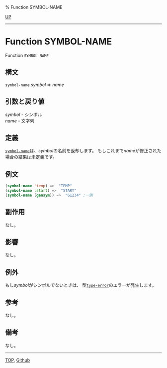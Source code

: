 % Function SYMBOL-NAME

[UP](10.2.html)  

---

# Function **SYMBOL-NAME**


Function `SYMBOL-NAME`


## 構文

`symbol-name` *symbol* => *name*


## 引数と戻り値

*symbol* - シンボル  
*name* - 文字列  


## 定義

[`symbol-name`](10.2.symbol-name.html)は、*symbol*の名前を返却します。
もしこれまで*name*が修正された場合の結果は未定義です。


## 例文

```lisp
(symbol-name 'temp) =>  "TEMP" 
(symbol-name :start) =>  "START"
(symbol-name (gensym)) =>  "G1234" ;一例
```


## 副作用

なし。


## 影響

なし。


## 例外

もし*symbol*がシンボルでないときは、
型[`type-error`](4.4.type-error.html)のエラーが発生します。


## 参考

なし。


## 備考

なし。


---
[TOP](index.html),  [Github](https://github.com/nptcl/npt-japanese)

